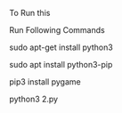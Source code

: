 To Run this

Run Following Commands

sudo apt-get install python3

sudo apt install python3-pip

pip3 install pygame

python3 2.py

